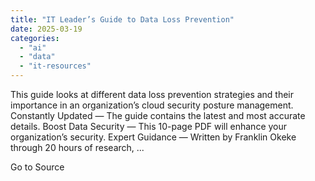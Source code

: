 ```yaml
---
title: "IT Leader’s Guide to Data Loss Prevention"
date: 2025-03-19
categories: 
  - "ai"
  - "data"
  - "it-resources"
---
```


This guide looks at different data loss prevention strategies and their importance in an organization’s cloud security posture management. Constantly Updated — The guide contains the latest and most accurate details. Boost Data Security — This 10-page PDF will enhance your organization’s security. Expert Guidance — Written by Franklin Okeke through 20 hours of research, ...

Go to Source
